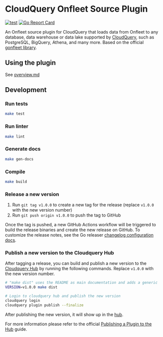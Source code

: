 # CloudQuery Onfleet Source Plugin

[![test](https://github.com/onfleet/cq-source-onfleet/actions/workflows/test.yaml/badge.svg)](https://github.com/onfleet/cq-source-onfleet/actions/workflows/test.yaml)
[![Go Report Card](https://goreportcard.com/badge/github.com/onfleet/cq-source-onfleet)](https://goreportcard.com/report/github.com/onfleet/cq-source-onfleet)

An Onfleet source plugin for CloudQuery that loads data from Onfleet to any database, data warehouse or data lake supported by [CloudQuery](https://www.cloudquery.io/), such as PostgreSQL, BigQuery, Athena, and many more. Based on the official [gonfleet library](https://github.com/onfleet/gonfleet/blob/main/LICENSE).

## Using the plugin

See [overview.md](docs/overview.md)

## Development

### Run tests

```bash
make test
```

### Run linter

```bash
make lint
```

### Generate docs

```bash
make gen-docs
```

### Compile
```bash
make build
```
### Release a new version

1. Run `git tag v1.0.0` to create a new tag for the release (replace `v1.0.0` with the new version number)
2. Run `git push origin v1.0.0` to push the tag to GitHub

Once the tag is pushed, a new GitHub Actions workflow will be triggered to build the release binaries and create the new release on GitHub.
To customize the release notes, see the Go releaser [changelog configuration docs](https://goreleaser.com/customization/changelog/#changelog).

### Publish a new version to the Cloudquery Hub

After tagging a release, you can build and publish a new version to the [Cloudquery Hub](https://hub.cloudquery.io/) by running the following commands.
Replace `v1.0.0` with the new version number.

```bash
# "make dist" uses the README as main documentation and adds a generic release note. Output is created in dist/
VERSION=v1.0.0 make dist

# Login to cloudquery hub and publish the new version
cloudquery login
cloudquery plugin publish --finalize
```

After publishing the new version, it will show up in the [hub](https://hub.cloudquery.io/).

For more information please refer to the official [Publishing a Plugin to the Hub](https://www.cloudquery.io/docs/developers/publishing-a-plugin-to-the-hub) guide.